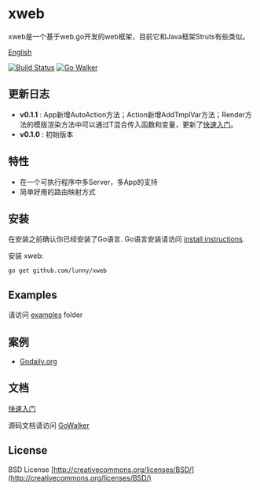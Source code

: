 # xweb

xweb是一个基于web.go开发的web框架，目前它和Java框架Struts有些类似。

[English](https://github.com/lunny/xweb/blob/master/README_EN.md)

[![Build Status](https://drone.io/github.com/lunny/xweb/status.png)](https://drone.io/github.com/lunny/xweb/latest)  [![Go Walker](http://gowalker.org/api/v1/badge)](http://gowalker.org/github.com/lunny/xweb)

## 更新日志

* **v0.1.1** : App新增AutoAction方法；Action新增AddTmplVar方法；Render方法的模版渲染方法中可以通过T混合传入函数和变量，更新了[快速入门](https://github.com/lunny/xweb/tree/master/docs/intro.md)。
* **v0.1.0** : 初始版本

## 特性

* 在一个可执行程序中多Server，多App的支持
* 简单好用的路由映射方式

## 安装

在安装之前确认你已经安装了Go语言. Go语言安装请访问 [install instructions](http://golang.org/doc/install.html). 

安装 xweb:

    go get github.com/lunny/xweb

## Examples

请访问 [examples](https://github.com/lunny/xweb/tree/master/examples) folder

## 案例

* [Godaily.org](http://godaily.org)

## 文档

[快速入门](https://github.com/lunny/xweb/tree/master/docs/intro.md)

源码文档请访问 [GoWalker](http://gowalker.org/github.com/lunny/xweb)

## License
BSD License
[http://creativecommons.org/licenses/BSD/](http://creativecommons.org/licenses/BSD/)



